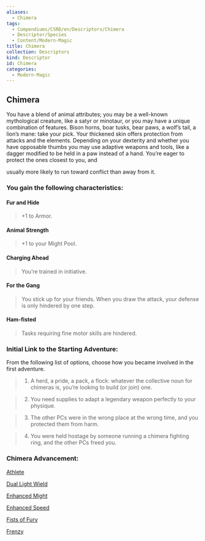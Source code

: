 ```yaml
---
aliases:
  - Chimera
tags:
  - Compendiums/CSRD/en/Descriptors/Chimera
  - Descriptor/Species
  - Content/Modern-Magic
title: Chimera
collection: Descriptors
kind: Descriptor
id: Chimera
categories:
  - Modern-Magic
---
```

## Chimera    
You have a blend of animal attributes; you may be a well-known mythological creature, like a satyr or minotaur, or you may have a unique combination of features. Bison horns, boar tusks, bear paws, a wolf’s tail, a lion’s mane: take your pick. Your thickened skin offers protection from attacks and the elements. Depending on your dexterity and whether you have opposable thumbs you may use adaptive weapons and tools, like a dagger modified to be held in a paw instead of a hand. You’re eager to protect the ones closest to you, and  
usually more likely to run toward conflict than away from it.  
### You gain the following characteristics:  
#### Fur and Hide   
>+1 to Armor.  
####  Animal Strength   
>+1 to your Might Pool.  
#### Charging Ahead  
>You’re trained in initiative.  
#### For the Gang  
>You stick up for your friends. When you draw the attack, your defense is only hindered by one step.  
#### Ham-fisted   
>Tasks requiring fine motor skills are hindered.  
### Initial Link to the Starting Adventure:   
From the following list of options, choose how you became involved in the first adventure.  
  
>1. A herd, a pride, a pack, a flock: whatever the collective noun for chimeras is, you’re looking to build (or join) one.  
>2. You need supplies to adapt a legendary weapon perfectly to your physique.  
>3. The other PCs were in the wrong place at the wrong time, and you protected them from harm.  
>4. You were held hostage by someone running a chimera fighting ring, and the other PCs freed you.  
### Chimera Advancement:  
[Athlete](Athlete.md)   
[Dual Light Wield](Dual-Light-Wield.md)  
[Enhanced Might](Enhanced-Might.md)  
[Enhanced Speed](Enhanced-Speed.md)  
[Fists of Fury](Fists-of-Fury.md)   
[Frenzy](Frenzy.md)  
